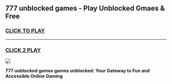 
## 777 unblocked games - Play Unblocked Gmaes & Free
<h3>
<a href="https://premium.freeplayer.one?title=777_unblocked_games&ref=19F">CLICK TO PLAY</a></h3>
<hr>

<h3>
<a href="https://premium.freeplayer.one?title=777_unblocked_games&ref=19F">CLICK 2 PLAY</a>
  
</h3>

<a href="https://premium.freeplayer.one?title=777_unblocked_games&ref=19F/"><img src="https://clearcache.store/games.png"></a>


**777 unblocked games games unblocked: Your Gateway to Fun and Accessible Online Gaming**
